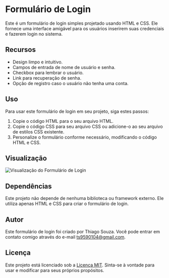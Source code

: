 # Formulário de Login

Este é um formulário de login simples projetado usando HTML e CSS. Ele fornece uma interface amigável para os usuários inserirem suas credenciais e fazerem login no sistema.

## Recursos

- Design limpo e intuitivo.
- Campos de entrada de nome de usuário e senha.
- Checkbox para lembrar o usuário.
- Link para recuperação de senha.
- Opção de registro caso o usuário não tenha uma conta.

## Uso

Para usar este formulário de login em seu projeto, siga estes passos:

1. Copie o código HTML para o seu arquivo HTML.
2. Copie o código CSS para seu arquivo CSS ou adicione-o ao seu arquivo de estilos CSS existente.
3. Personalize o formulário conforme necessário, modificando o código HTML e CSS.

## Visualização

![Visualização do Formulário de Login](assets/preview.png)

## Dependências

Este projeto não depende de nenhuma biblioteca ou framework externo. Ele utiliza apenas HTML e CSS para criar o formulário de login.

## Autor

Este formulário de login foi criado por Thiago Souza. Você pode entrar em contato comigo através do e-mail ts9590104@gmail.com.

## Licença

Este projeto está licenciado sob a [Licença MIT](LICENSE). Sinta-se à vontade para usar e modificar para seus próprios propósitos.
